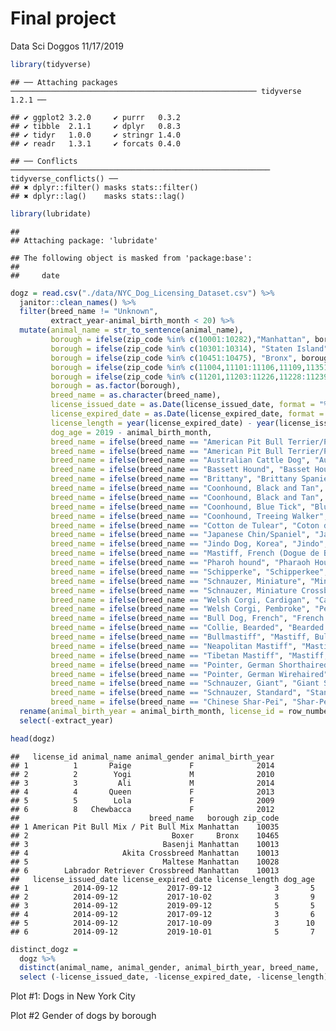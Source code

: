Final project
================
Data Sci Doggos
11/17/2019

``` r
library(tidyverse)
```

    ## ── Attaching packages ─────────────────────────────────────────────────────── tidyverse 1.2.1 ──

    ## ✔ ggplot2 3.2.0     ✔ purrr   0.3.2
    ## ✔ tibble  2.1.1     ✔ dplyr   0.8.3
    ## ✔ tidyr   1.0.0     ✔ stringr 1.4.0
    ## ✔ readr   1.3.1     ✔ forcats 0.4.0

    ## ── Conflicts ────────────────────────────────────────────────────────── tidyverse_conflicts() ──
    ## ✖ dplyr::filter() masks stats::filter()
    ## ✖ dplyr::lag()    masks stats::lag()

``` r
library(lubridate)
```

    ## 
    ## Attaching package: 'lubridate'

    ## The following object is masked from 'package:base':
    ## 
    ##     date

``` r
dogz = read.csv("./data/NYC_Dog_Licensing_Dataset.csv") %>% 
  janitor::clean_names() %>% 
  filter(breed_name != "Unknown",
         extract_year-animal_birth_month < 20) %>% 
  mutate(animal_name = str_to_sentence(animal_name),
         borough = ifelse(zip_code %in% c(10001:10282),"Manhattan", borough),
         borough = ifelse(zip_code %in% c(10301:10314), "Staten Island", borough),
         borough = ifelse(zip_code %in% c(10451:10475), "Bronx", borough),
         borough = ifelse(zip_code %in% c(11004,11101:11106,11109,11351,11354:11375,11377:11379,11385,11411:11423,11426:11430,11432:11436,11691:11694,11697), "Queens", borough),
         borough = ifelse(zip_code %in% c(11201,11203:11226,11228:11239,11241:11243,11249,11252,11256), "Brooklyn", borough),
         borough = as.factor(borough),
         breed_name = as.character(breed_name),
         license_issued_date = as.Date(license_issued_date, format = "%m/%d/%Y"),
         license_expired_date = as.Date(license_expired_date, format = "%m/%d/%Y"),
         license_length = year(license_expired_date) - year(license_issued_date),
         dog_age = 2019 - animal_birth_month,
         breed_name = ifelse(breed_name == "American Pit Bull Terrier/Pit Bull", "American Pit Bull Mix / Pit Bull Mix", breed_name),
         breed_name = ifelse(breed_name == "American Pit Bull Terrier/Pit Bull", "American Pit Bull Mix / Pit Bull Mix", breed_name),
         breed_name = ifelse(breed_name == "Australian Cattle Dog", "Australian Cattledog", breed_name),
         breed_name = ifelse(breed_name == "Bassett Hound", "Basset Hound", breed_name),
         breed_name = ifelse(breed_name == "Brittany", "Brittany Spaniel", breed_name),
         breed_name = ifelse(breed_name == "Coonhound, Black and Tan", "Black and Tan Coonhound", breed_name),
         breed_name = ifelse(breed_name == "Coonhound, Black and Tan", "Black and Tan Coonhound", breed_name),
         breed_name = ifelse(breed_name == "Coonhound, Blue Tick", "Bluetick Coonhound", breed_name),
         breed_name = ifelse(breed_name == "Coonhound, Treeing Walker", "Treeing Walker Coonhound", breed_name),
         breed_name = ifelse(breed_name == "Cotton de Tulear", "Coton de Tulear", breed_name),
         breed_name = ifelse(breed_name == "Japanese Chin/Spaniel", "Japanese Chin", breed_name),
         breed_name = ifelse(breed_name == "Jindo Dog, Korea", "Jindo", breed_name),
         breed_name = ifelse(breed_name == "Mastiff, French (Dogue de Bordeaux)", "Dogue de Bordeaux", breed_name),
         breed_name = ifelse(breed_name == "Pharoh hound", "Pharaoh Hound", breed_name),
         breed_name = ifelse(breed_name == "Schipperke", "Schipperkee", breed_name),
         breed_name = ifelse(breed_name == "Schnauzer, Miniature", "Miniature Schnauzer", breed_name),
         breed_name = ifelse(breed_name == "Schnauzer, Miniature Crossbreed", "Miniature Schnauzer, Crossbreed", breed_name),
         breed_name = ifelse(breed_name == "Welsh Corgi, Cardigan", "Cardigan Welsh Corgi", breed_name),
         breed_name = ifelse(breed_name == "Welsh Corgi, Pembroke", "Pembroke Welsh Corgi", breed_name),
         breed_name = ifelse(breed_name == "Bull Dog, French", "French Bulldog", breed_name),
         breed_name = ifelse(breed_name == "Collie, Bearded", "Bearded Collie", breed_name),
         breed_name = ifelse(breed_name == "Bullmastiff", "Mastiff, Bull", breed_name),
         breed_name = ifelse(breed_name == "Neapolitan Mastiff", "Mastiff, Neapolitan", breed_name),
         breed_name = ifelse(breed_name == "Tibetan Mastiff", "Mastiff, Tibetan", breed_name),
         breed_name = ifelse(breed_name == "Pointer, German Shorthaired", "German Shorthaired Pointer", breed_name),
         breed_name = ifelse(breed_name == "Pointer, German Wirehaired", "German Wirehaired Pointer", breed_name),
         breed_name = ifelse(breed_name == "Schnauzer, Giant", "Giant Schnauzer", breed_name),
         breed_name = ifelse(breed_name == "Schnauzer, Standard", "Standard Schnauzer", breed_name),
         breed_name = ifelse(breed_name == "Chinese Shar-Pei", "Shar-Pei, Chinese", breed_name)) %>% 
  rename(animal_birth_year = animal_birth_month, license_id = row_number) %>% 
  select(-extract_year)

head(dogz)
```

    ##   license_id animal_name animal_gender animal_birth_year
    ## 1          1       Paige             F              2014
    ## 2          2        Yogi             M              2010
    ## 3          3         Ali             M              2014
    ## 4          4       Queen             F              2013
    ## 5          5        Lola             F              2009
    ## 6          8   Chewbacca             F              2012
    ##                             breed_name   borough zip_code
    ## 1 American Pit Bull Mix / Pit Bull Mix Manhattan    10035
    ## 2                                Boxer     Bronx    10465
    ## 3                              Basenji Manhattan    10013
    ## 4                     Akita Crossbreed Manhattan    10013
    ## 5                              Maltese Manhattan    10028
    ## 6        Labrador Retriever Crossbreed Manhattan    10013
    ##   license_issued_date license_expired_date license_length dog_age
    ## 1          2014-09-12           2017-09-12              3       5
    ## 2          2014-09-12           2017-10-02              3       9
    ## 3          2014-09-12           2019-09-12              5       5
    ## 4          2014-09-12           2017-09-12              3       6
    ## 5          2014-09-12           2017-10-09              3      10
    ## 6          2014-09-12           2019-10-01              5       7

``` r
distinct_dogz =
  dogz %>% 
  distinct(animal_name, animal_gender, animal_birth_year, breed_name, .keep_all = TRUE) %>% 
  select (-license_issued_date, -license_expired_date, -license_length)
```

Plot \#1: Dogs in New York City

Plot \#2 Gender of dogs by borough
